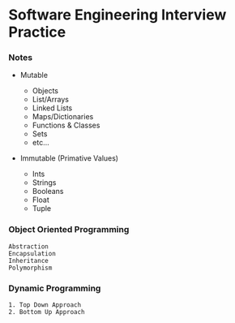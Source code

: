 Software Engineering Interview Practice
===

### Notes
- Mutable
  - Objects
  - List/Arrays
  - Linked Lists
  - Maps/Dictionaries
  - Functions & Classes
  - Sets
  - etc...

- Immutable (Primative Values)
  - Ints
  - Strings
  - Booleans
  - Float
  - Tuple


### Object Oriented Programming
```
Abstraction 
Encapsulation
Inheritance
Polymorphism
```
### Dynamic Programming
```
1. Top Down Approach
2. Bottom Up Approach
```

